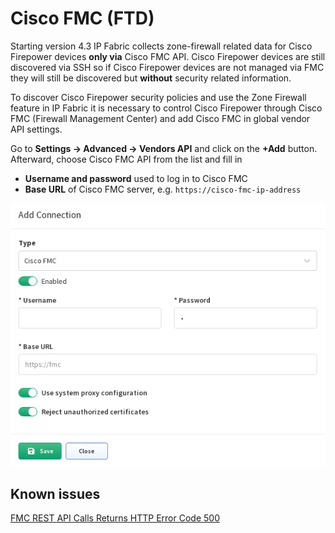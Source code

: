 # Cisco FMC (FTD)

Starting version 4.3 IP Fabric collects zone-firewall related data for Cisco
Firepower devices **only via** Cisco FMC API. Cisco Firepower devices are
still discovered via SSH so if Cisco Firepower devices are not managed via FMC
they will still be discovered but **without** security related information.

To discover Cisco Firepower security policies and use the Zone Firewall feature
in IP Fabric it is necessary to control Cisco Firepower through Cisco FMC
(Firewall Management Center) and add Cisco FMC in global vendor API settings.

Go to **Settings → Advanced → Vendors API** and click on the **+Add** button.
Afterward, choose Cisco FMC API from the list and fill in

- **Username and password** used to log in to Cisco FMC
- **Base URL** of Cisco FMC server, e.g. `https://cisco-fmc-ip-address`

![Cisco FMC api add](cisco/fmc/ciscoFmcAPIAdd.png)

## Known issues

[FMC REST API Calls Returns HTTP Error Code 500](../../../../support/known_issues/Vendors/cisco/FMC_REST_API.md)
